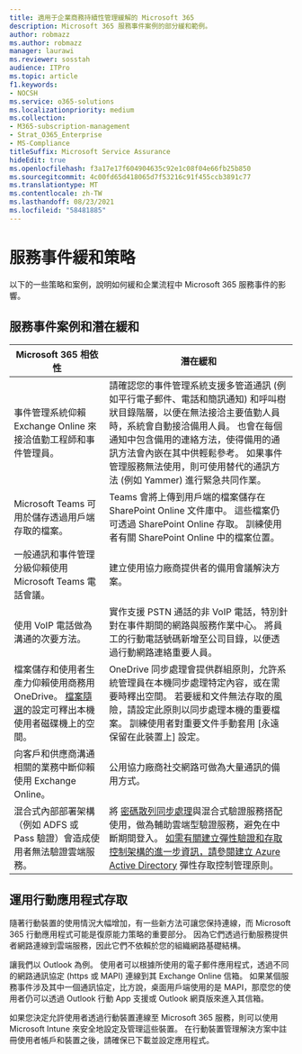 ```yaml
---
title: 適用于企業商務持續性管理緩解的 Microsoft 365
description: Microsoft 365 服務事件案例的部分緩和範例。
author: robmazz
ms.author: robmazz
manager: laurawi
ms.reviewer: sosstah
audience: ITPro
ms.topic: article
f1.keywords:
- NOCSH
ms.service: o365-solutions
ms.localizationpriority: medium
ms.collection:
- M365-subscription-management
- Strat_O365_Enterprise
- MS-Compliance
titleSuffix: Microsoft Service Assurance
hideEdit: true
ms.openlocfilehash: f3a17e17f604904635c92e1c08f04e66fb25b850
ms.sourcegitcommit: 4c00fd65d418065d7f53216c91f455ccb3891c77
ms.translationtype: MT
ms.contentlocale: zh-TW
ms.lasthandoff: 08/23/2021
ms.locfileid: "58481885"
---
```

# <a name="service-incident-mitigation-strategies"></a>服務事件緩和策略

以下的一些策略和案例，說明如何緩和企業流程中 Microsoft 365 服務事件的影響。

## <a name="service-incident-scenarios-and-potential-mitigations"></a>服務事件案例和潛在緩和

|Microsoft 365 相依性|潛在緩和|
|---------|---------|
|事件管理系統仰賴 Exchange Online 來接洽值勤工程師和事件管理員。|請確認您的事件管理系統支援多管道通訊 (例如平行電子郵件、電話和簡訊通知) 和呼叫樹狀目錄階層，以便在無法接洽主要值勤人員時，系統會自動接洽備用人員。 也會在每個通知中包含備用的連絡方法，使得備用的通訊方法會內嵌在其中供輕鬆參考。 如果事件管理服務無法使用，則可使用替代的通訊方法 (例如 Yammer) 進行緊急共同作業。|
|Microsoft Teams 可用於儲存透過用戶端存取的檔案。|Teams 會將上傳到用戶端的檔案儲存在 SharePoint Online 文件庫中。 這些檔案仍可透過 SharePoint Online 存取。 訓練使用者有關 SharePoint Online 中的檔案位置。|
|一般通訊和事件管理分級仰賴使用 Microsoft Teams 電話會議。|建立使用協力廠商提供者的備用會議解決方案。|
|使用 VoIP 電話做為溝通的次要方法。|實作支援 PSTN 通話的非 VoIP 電話，特別針對在事件期間的網路與服務作業中心。 將員工的行動電話號碼新增至公司目錄，以便透過行動網路連絡重要人員。|
|檔案儲存和使用者生產力仰賴使用商務用 OneDrive。 [檔案隨選](https://techcommunity.microsoft.com/t5/Microsoft-OneDrive-Blog/OneDrive-Files-On-Demand-For-The-Enterprise/ba-p/117234)的設定可釋出本機使用者磁碟機上的空間。|OneDrive 同步處理會提供群組原則，允許系統管理員在本機同步處理特定內容，或在需要時釋出空間。 若要緩和文件無法存取的風險，請設定此原則以同步處理本機的重要檔案。 訓練使用者對重要文件手動套用 [永遠保留在此裝置上] 設定。|
|向客戶和供應商溝通相關的業務中斷仰賴使用 Exchange Online。|公用協力廠商社交網路可做為大量通訊的備用方式。
|混合式內部部署架構（例如 ADFS 或 Pass 驗證）會造成使用者無法驗證雲端服務。|將 [密碼散列同步處理](/azure/active-directory/authentication/concept-resilient-controls#deploy-password-hash-sync-even-if-you-are-federated-or-use-pass-through-authentication)與混合式驗證服務搭配使用，做為輔助雲端型驗證服務，避免在中斷期間登入。 [如需有關建立彈性驗證和存取控制架構的進一步資訊，請參閱建立 Azure Active Directory](/azure/active-directory/authentication/concept-resilient-controls) 彈性存取控制管理原則。|  

## <a name="leveraging-mobile-app-access"></a>運用行動應用程式存取

隨著行動裝置的使用情況大幅增加，有一些新方法可讓您保持連線，而 Microsoft 365 行動應用程式可能是復原能力策略的重要部分。 因為它們透過行動服務提供者網路連線到雲端服務，因此它們不依賴於您的組織網路基礎結構。

讓我們以 Outlook 為例。 使用者可以根據所使用的電子郵件應用程式，透過不同的網路通訊協定 (https 或 MAPI) 連線到其 Exchange Online 信箱。 如果某個服務事件涉及其中一個通訊協定，比方說，桌面用戶端使用的是 MAPI，那麼您的使用者仍可以透過 Outlook 行動 App 支援或 Outlook 網頁版來進入其信箱。
  
如果您決定允許使用者透過行動裝置連線至 Microsoft 365 服務，則可以使用 Microsoft Intune 來安全地設定及管理這些裝置。 在行動裝置管理解決方案中註冊使用者帳戶和裝置之後，請確保已下載並設定應用程式。
